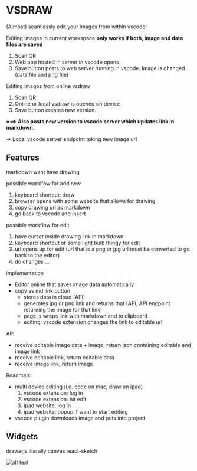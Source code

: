 # VSDRAW

(Almost) seamlessly edit your images from within vscode!

Editing images in current workspace
**only works if both, image and data files are saved**

1. Scan QR
2. Web app hosted in server in vscode opens
3. Save button posts to web server running in vscode. Image is changed (data file and png file)

Editing images from online vsdraw

1. Scan QR
2. Online or local vsdraw is opened on device
3. Save button creates new version.

**===> Also posts new version to vscode server which updates link in markdown.**

=> Local vscode server endpoint taking new image url

## Features

markdown want have drawing

possible worklfow for add new

1. keyboard shortcut: draw
2. browser opens with some website that allows for drawing
3. copy drawing url as markdown
4. go back to vscode and insert

possible workflow for edit

1. have cursor inside drawing link in markdown
2. keyboard shortcut or some light bulb thingy for edit
3. url opens up for edit (url that is a png or jpg url must be converted to go back to the editor)
4. do changes ...

implementation

- Editor online that saves image data automatically
- copy as md link button
  - stores data in cloud (API)
  - generates jpg or png link and returns that (API, API endpoint returning the image for that link)
  - page js wraps link with markdown and to clipboard
  - editing: vscode extension changes the link to editable url

API

- receive editable image data + image, return json containing editable and image link
- receive editable link, return editable data
- receive image link, return image

Roadmap:

- multi device editing (i.e. code on mac, draw on ipad)
  1. vscode extension: log in
  2. vscode extension: hit edit
  3. ipad website: log in
  4. ipad website: popup if want to start editing
- vscode plugin downloads image and puts into project

## Widgets

drawerjs
literally canvas
react-sketch

![alt text](https://vsdraw.blob.core.windows.net/image/c3ed71f3-f14e-42f1-a71d-b50f8a2df786.png)
